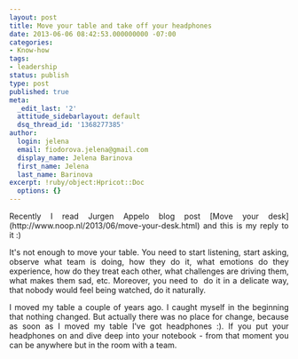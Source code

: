 ```yaml
---
layout: post
title: Move your table and take off your headphones
date: 2013-06-06 08:42:53.000000000 -07:00
categories:
- Know-how
tags:
- leadership
status: publish
type: post
published: true
meta:
  _edit_last: '2'
  attitude_sidebarlayout: default
  dsq_thread_id: '1368277385'
author:
  login: jelena
  email: fiodorova.jelena@gmail.com
  display_name: Jelena Barinova
  first_name: Jelena
  last_name: Barinova
excerpt: !ruby/object:Hpricot::Doc
  options: {}
---
```

<p style="text-align: justify;">Recently I read Jurgen Appelo blog post [Move 
your desk](http://www.noop.nl/2013/06/move-your-desk.html) and this is my 
reply to it :)</p> 
<p style="text-align: justify;">It's not enough to move your table. You need 
to start listening, start asking, observe what team is doing, how they do it, 
what emotions do they experience, how do they treat each other, what 
challenges are driving them, what makes them sad, etc. Moreover, you need to 
 do it in a delicate way, that nobody would feel being watched, do it 
naturally.</p> 
<p style="text-align: justify;">I moved my table a couple of years ago. I 
caught myself in the beginning that nothing changed. But actually there was no 
place for change, because as soon as I moved my table I've got headphones :). 
If you put your headphones on and dive deep into your notebook - from that 
moment you can be anywhere but in the room with a team.</p> 
